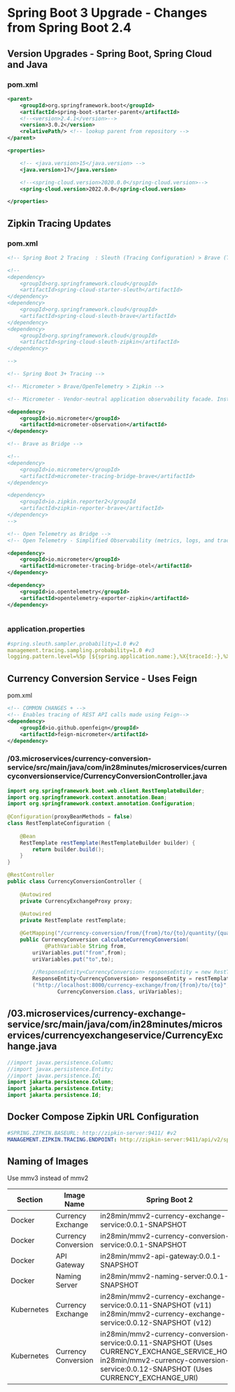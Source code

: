 # Spring Boot 3 Upgrade - Changes from Spring Boot 2.4

## Version Upgrades - Spring Boot, Spring Cloud and Java

### pom.xml

```xml
<parent>
    <groupId>org.springframework.boot</groupId>
    <artifactId>spring-boot-starter-parent</artifactId>
    <!--<version>2.4.1</version>-->
    <version>3.0.2</version>
    <relativePath/> <!-- lookup parent from repository -->
</parent>

<properties>

    <!-- <java.version>15</java.version> -->
    <java.version>17</java.version>

    <!--<spring-cloud.version>2020.0.0</spring-cloud.version>-->
    <spring-cloud.version>2022.0.0</spring-cloud.version>

</properties>
```

## Zipkin Tracing Updates

### pom.xml

```xml
<!-- Spring Boot 2 Tracing  : Sleuth (Tracing Configuration) > Brave (Tracer library) > Zipkin -->

<!-- 
<dependency>
    <groupId>org.springframework.cloud</groupId>
    <artifactId>spring-cloud-starter-sleuth</artifactId>
</dependency>
<dependency>
    <groupId>org.springframework.cloud</groupId>
    <artifactId>spring-cloud-sleuth-brave</artifactId>
</dependency>
<dependency>
    <groupId>org.springframework.cloud</groupId>
    <artifactId>spring-cloud-sleuth-zipkin</artifactId>
</dependency>

-->

<!-- Spring Boot 3+ Tracing -->

<!-- Micrometer > Brave/OpenTelemetry > Zipkin -->

<!-- Micrometer - Vendor-neutral application observability facade. Instrument your JVM-based application code without vendor lock-in.  Observation (Metrics & Logs) + Tracing.-->

<dependency>
    <groupId>io.micrometer</groupId>
    <artifactId>micrometer-observation</artifactId>
</dependency>

<!-- Brave as Bridge -->

<!--
<dependency>
    <groupId>io.micrometer</groupId>
    <artifactId>micrometer-tracing-bridge-brave</artifactId>
</dependency>

<dependency>
    <groupId>io.zipkin.reporter2</groupId
    <artifactId>zipkin-reporter-brave</artifactId>
</dependency>
-->

<!-- Open Telemetry as Bridge -->
<!-- Open Telemetry - Simplified Observability (metrics, logs, and traces) -->

<dependency>
    <groupId>io.micrometer</groupId>
    <artifactId>micrometer-tracing-bridge-otel</artifactId>
</dependency>

<dependency>
    <groupId>io.opentelemetry</groupId>
    <artifactId>opentelemetry-exporter-zipkin</artifactId>
</dependency>
  
```

### application.properties

```yaml
#spring.sleuth.sampler.probability=1.0 #v2
management.tracing.sampling.probability=1.0 #v3
logging.pattern.level=%5p [${spring.application.name:},%X{traceId:-},%X{spanId:-}]
```

## Currency Conversion Service - Uses Feign

pom.xml

```xml
<!-- COMMON CHANGES + -->
<!-- Enables tracing of REST API calls made using Feign-->
<dependency>
	<groupId>io.github.openfeign</groupId>
	<artifactId>feign-micrometer</artifactId>
</dependency>
``` 


### /03.microservices/currency-conversion-service/src/main/java/com/in28minutes/microservices/currencyconversionservice/CurrencyConversionController.java

```java
import org.springframework.boot.web.client.RestTemplateBuilder;
import org.springframework.context.annotation.Bean;
import org.springframework.context.annotation.Configuration;
 
@Configuration(proxyBeanMethods = false)
class RestTemplateConfiguration {
    
    @Bean
    RestTemplate restTemplate(RestTemplateBuilder builder) {
        return builder.build();
    }
}

@RestController
public class CurrencyConversionController {
	
	@Autowired
	private CurrencyExchangeProxy proxy;
	
    @Autowired
    private RestTemplate restTemplate;

	@GetMapping("/currency-conversion/from/{from}/to/{to}/quantity/{quantity}")
	public CurrencyConversion calculateCurrencyConversion(
			@PathVariable String from,
		uriVariables.put("from",from);
		uriVariables.put("to",to);
		
		//ResponseEntity<CurrencyConversion> responseEntity = new RestTemplate().getForEntity
		ResponseEntity<CurrencyConversion> responseEntity = restTemplate.getForEntity
		("http://localhost:8000/currency-exchange/from/{from}/to/{to}", 
				CurrencyConversion.class, uriVariables);
``` 		



## /03.microservices/currency-exchange-service/src/main/java/com/in28minutes/microservices/currencyexchangeservice/CurrencyExchange.java

```java
//import javax.persistence.Column;
//import javax.persistence.Entity;
//import javax.persistence.Id;
import jakarta.persistence.Column;
import jakarta.persistence.Entity;
import jakarta.persistence.Id;
```


## Docker Compose Zipkin URL Configuration
```yaml
#SPRING.ZIPKIN.BASEURL: http://zipkin-server:9411/ #v2
MANAGEMENT.ZIPKIN.TRACING.ENDPOINT: http://zipkin-server:9411/api/v2/spans #v3
```

## Naming of Images

Use mmv3 instead of mmv2

| Section | Image Name  | Spring Boot 2 | Spring Boot 3|
| -------- | ------------- | ------------- | ------------- |
| Docker | Currency Exchange | in28min/mmv2-currency-exchange-service:0.0.1-SNAPSHOT | in28min/mmv3-currency-exchange-service:0.0.1-SNAPSHOT|
| Docker | Currency Conversion  | in28min/mmv2-currency-conversion-service:0.0.1-SNAPSHOT  |in28min/mmv3-currency-conversion-service:0.0.1-SNAPSHOT|
| Docker | API Gateway  | in28min/mmv2-api-gateway:0.0.1-SNAPSHOT  |in28min/mmv3-api-gateway:0.0.1-SNAPSHOT|
| Docker | Naming Server | in28min/mmv2-naming-server:0.0.1-SNAPSHOT  |in28min/mmv3-naming-server:0.0.1-SNAPSHOT|
| Kubernetes | Currency Exchange | in28min/mmv2-currency-exchange-service:0.0.11-SNAPSHOT (v11)<BR/> in28min/mmv2-currency-exchange-service:0.0.12-SNAPSHOT (v12)| in28min/mmv3-currency-exchange-service:0.0.11-SNAPSHOT (v11)<BR/> in28min/mmv3-currency-exchange-service:0.0.12-SNAPSHOT (v12)|
| Kubernetes | Currency Conversion | in28min/mmv2-currency-conversion-service:0.0.11-SNAPSHOT (Uses CURRENCY_EXCHANGE_SERVICE_HOST)<BR/> in28min/mmv2-currency-conversion-service:0.0.12-SNAPSHOT (Uses CURRENCY_EXCHANGE_URI)| in28min/mmv3-currency-conversion-service:0.0.11-SNAPSHOT (Uses CURRENCY_EXCHANGE_SERVICE_HOST)<BR/> in28min/mmv3-currency-conversion-service:0.0.12-SNAPSHOT (Uses CURRENCY_EXCHANGE_URI)|
